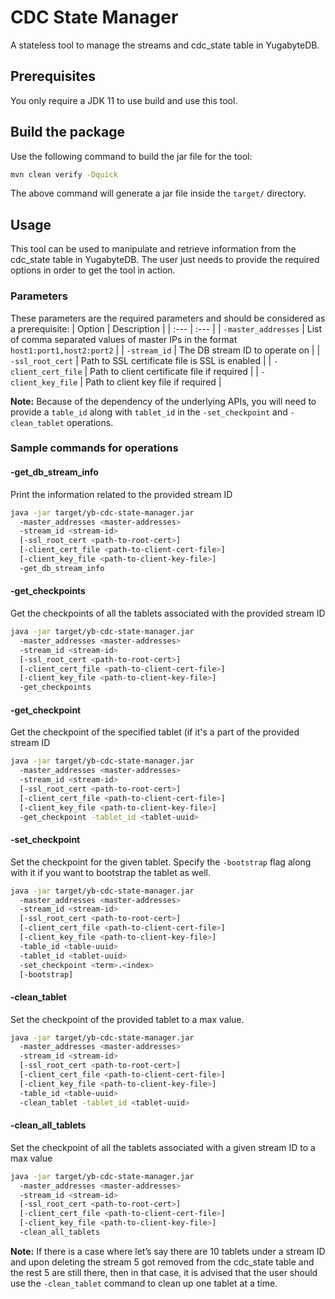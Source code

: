 # CDC State Manager
A stateless tool to manage the streams and cdc_state table in YugabyteDB.

## Prerequisites
You only require a JDK 11 to use build and use this tool.

## Build the package
Use the following command to build the jar file for the tool:

```sh
mvn clean verify -Dquick
```

The above command will generate a jar file inside the `target/` directory.

## Usage
This tool can be used to manipulate and retrieve information from the cdc_state table in YugabyteDB. The user just needs to provide the required options in order to get the tool in action.

### Parameters
These parameters are the required parameters and should be considered as a prerequisite:
| Option | Description |
| :--- | :--- |
| `-master_addresses` | List of comma separated values of master IPs in the format `host1:port1,host2:port2` |
| `-stream_id` | The DB stream ID to operate on |
| `-ssl_root_cert` | Path to SSL certificate file is SSL is enabled |
| `-client_cert_file` | Path to client certificate file if required |
| `-client_key_file` | Path to client key file if required |

**Note:** Because of the dependency of the underlying APIs, you will need to provide a `table_id` along with `tablet_id` in the `-set_checkpoint` and `-clean_tablet` operations.

<!-- ### Operations
| Option | Arguments (if any) | Description |
| :--- | :---: | :--- |
| `-get_db_stream_info` | | Print the information related to the provided stream ID |
| `-get_checkpoints` | | Get the checkpoints of all the tablets associated with the provided stream ID |
| `-get_checkpoint` | | Get the checkpoint of the specified tablet (if it's a part of the provided stream ID |
| `-set_checkpoint` | `<term>.<index>` | Set the checkpoint for a tablet |
| `-bootstrap` | | Bootstrap the tablet while setting a checkpoint |
| `-clean_tablet` | | Set the checkpoint of the provided tablet to a max value |
| `-clean_all_tablets` | | Set the checkpoint of all the tablets associated with a given stream ID to a max value | -->

### Sample commands for operations

#### -get_db_stream_info
Print the information related to the provided stream ID

```sh
java -jar target/yb-cdc-state-manager.jar
  -master_addresses <master-addresses>
  -stream_id <stream-id>
  [-ssl_root_cert <path-to-root-cert>]
  [-client_cert_file <path-to-client-cert-file>]
  [-client_key_file <path-to-client-key-file>]
  -get_db_stream_info
```

#### -get_checkpoints
Get the checkpoints of all the tablets associated with the provided stream ID

```sh
java -jar target/yb-cdc-state-manager.jar
  -master_addresses <master-addresses>
  -stream_id <stream-id>
  [-ssl_root_cert <path-to-root-cert>]
  [-client_cert_file <path-to-client-cert-file>]
  [-client_key_file <path-to-client-key-file>]
  -get_checkpoints
```
#### -get_checkpoint
Get the checkpoint of the specified tablet (if it's a part of the provided stream ID

```sh
java -jar target/yb-cdc-state-manager.jar
  -master_addresses <master-addresses>
  -stream_id <stream-id>
  [-ssl_root_cert <path-to-root-cert>]
  [-client_cert_file <path-to-client-cert-file>]
  [-client_key_file <path-to-client-key-file>]
  -get_checkpoint -tablet_id <tablet-uuid>
```

#### -set_checkpoint
Set the checkpoint for the given tablet. Specify the `-bootstrap` flag along with it if you want to bootstrap the tablet as well.

```sh
java -jar target/yb-cdc-state-manager.jar
  -master_addresses <master-addresses>
  -stream_id <stream-id>
  [-ssl_root_cert <path-to-root-cert>]
  [-client_cert_file <path-to-client-cert-file>]
  [-client_key_file <path-to-client-key-file>]
  -table_id <table-uuid>
  -tablet_id <tablet-uuid>
  -set_checkpoint <term>.<index>
  [-bootstrap]
```

#### -clean_tablet
Set the checkpoint of the provided tablet to a max value.

```sh
java -jar target/yb-cdc-state-manager.jar
  -master_addresses <master-addresses>
  -stream_id <stream-id>
  [-ssl_root_cert <path-to-root-cert>]
  [-client_cert_file <path-to-client-cert-file>]
  [-client_key_file <path-to-client-key-file>]
  -table_id <table-uuid>
  -clean_tablet -tablet_id <tablet-uuid>
```

#### -clean_all_tablets
Set the checkpoint of all the tablets associated with a given stream ID to a max value

```sh
java -jar target/yb-cdc-state-manager.jar
  -master_addresses <master-addresses>
  -stream_id <stream-id>
  [-ssl_root_cert <path-to-root-cert>]
  [-client_cert_file <path-to-client-cert-file>]
  [-client_key_file <path-to-client-key-file>]
  -clean_all_tablets
```

**Note:** If there is a case where let’s say there are 10 tablets under a stream ID and upon deleting the stream 5 got removed from the cdc_state table and the rest 5 are still there, then in that case, it is advised that the user should use the `-clean_tablet` command to clean up one tablet at a time. 
